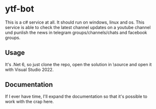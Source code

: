 # ytf-bot
This is a c# service at all. It should run on windows, linux and os. 
This service is able to check the latest channel updates on a youtube channel und punlish the news in telegram groups/channels/chats and facebook groups.
## Usage
It's .Net 6, so just clone the repo, open the solution  in \source and open it with Visual Studio 2022.
## Documentation
If I ever have time, I'll expand the documentation so that it's possible to work with the crap here.

